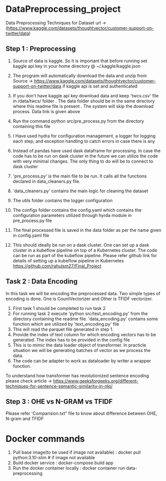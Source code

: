 # DataPreprocessing_project
Data Preprocessing Techniques for
Dataset url -> (https://www.kaggle.com/datasets/thoughtvector/customer-support-on-twitter/data)

## Step 1 : Preprocessing

1. Source of data is kaggle. So it is important that before running set kaggle api key in your home directory @ ~/.kaggle/kaggle.json

2. The program will automatically download the data and unzip from Source -> https://www.kaggle.com/datasets/thoughtvector/customer-support-on-twitter/data if kaggle api is set and authenticated

3. If you don't have kaggle api key download data and keep 'twcs.csv' file in /data/twcs/ folder . The data folder should be in the same directory where this readme file is present . The system will skip the download process. Data link is given above

4. Run the command python src/pre_process.py from the directory containing this file

5. I Have used hydra for configuration management, a logger for logging each step, and exception handling to catch errors in case there is any

6. Instead of pandas have used dask dataframe for processing. In case the code has to be run on dask cluster in the future we can utilize the code with very minimal changes. The only thing to do will be to connect to dask cluster



7. 'pre_process.py' is the main file to be run. It calls all the functions declared in data_cleaners.py file.

8. 'data_cleaners.py' contains the main logic for cleaning the dataset

9. The utils folder contains the logger configuration

10. The configs folder contains the config.yaml which contains the configuration parameters utilized through hyrda module in pre_process.py file

11. The final processed file is saved in the data folder as per the name given in config.yaml file

12. This should ideally be run on a dask cluster. One can set up a dask cluster in a kubeflow pipeline on top of a Kubernetes cluster. The code can be run as part of the kubeflow pipeline. Please refer github link for details of setting up a kubeflow pipeline in Kubernetes
https://github.com/rahulsm27/Final_Project

## Task 2 : Data Encoding 


In this task we will be encoding the preprocessed data. Two simple types of encoding is done. One is CountVectorizer and Other is TFIDF vectorizer.

1. First task 1 should be completed to run task 2
2. For running task 2 execute 'python src/text_encoding.py' from the directory containing the readme file. 'data_encoding.py' contains some function which are utilized by 'text_encoding.py' file
3. This will read the parquet file generated in step 1.
4. Provide the index of text column for which encoding vectors has to be generated. The index has to be provided in the config file
5. This is to mimic the data loader object of transformer. In practicle situation we will be generating batches of vector as we process the data.
6. The code can be adapter to work as dataloader by writer a wrapper function.


To understand how transformer has revolutionized sentence encoding please check article -> https://www.geeksforgeeks.org/different-techniques-for-sentence-semantic-similarity-in-nlp/


## Step 3 : OHE vs N-GRAM vs TFIDF

Please refer 'Comparision.txt" file to know about difference between OHE, N-gram and TFIDF

# Docker commands
1. Pull base image(to be used if image not available) : docker pull python:3.10-slim # if image not available
2. Build docker service : docker-compose build app
3. Run the docker container locally : docker container run data-preprocessing

